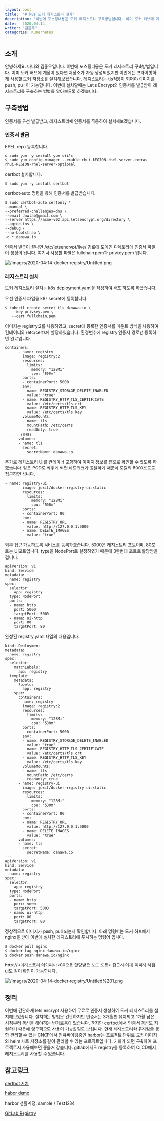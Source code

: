 ```yaml
---
layout: post
title:  "# k8s 도커 레지스트리 설치"
description: "이번에 포스팅내용은 도커 레지스트리 구축방법입니다. 이미 도커 허브에 계정이 있다면 저장소가 자동 생성되었지만 이번에는 프라이빗하게 사용할 도커 저장소를 설치해보겠습니다. 레지스트리는 tls적용이 되어야 이미지를 push, pull 이 가능합니다. 이번에 설치할때는 Let's Encrypt의 인증서를 발급받아 레지스트리를 구축하는 방법을 알아보도록 하겠습니다."
date:   2020.04.14.
writer: "김준우"
categories: Kubernetes
---
```

## 소개

안녕하세요. 다나와 김준우입니다. 이번에 포스팅내용은 도커 레지스트리 구축방법입니다. 이미 도커 허브에 계정이 있다면 저장소가 자동 생성되었지만 이번에는 프라이빗하게 사용할 도커 저장소를 설치해보겠습니다. 레지스트리는 tls적용이 되어야 이미지를 push, pull 이 가능합니다. 이번에 설치할때는 Let's Encrypt의 인증서를 발급받아 레지스트리를 구축하는 방법을 알아보도록 하겠습니다.

## 구축방법

인증서를 우선 발급받고, 레지스트리에 인증서를 적용하여 설치해보겠습니다.

### 인증서 발급

EPEL repo 등록합니다.

    $ sudo yum -y install yum-utils
    $ sudo yum-config-manager --enable rhui-REGION-rhel-server-extras rhui-REGION-rhel-server-optional

certbot 설치합니다.

    $ sudo yum -y install certbot

certbot-auto 명령을 통해 인증서를 발급받습니다.

    $ sudo certbot-auto certonly \
    --manual \
    --preferred-challenges=dns \
    --email dnwlab@gmail.com \
    --server https://acme-v02.api.letsencrypt.org/directory \
    --agree-tos \
    --debug \
    --no-bootstrap \
    -d *.danawa.io

인증서 발급이 끝나면 /etc/letsencrypt/live/ 경로에 도메인 디렉토리에 인증서 파일이 생성이 됩니다. 여기서 사용할 파일은 fullchain.pem과 privkey.pem 입니다. 

![/images/2020-04-14-docker-registry/Untitled.png](/images/2020-04-14-docker-registry/Untitled.png)

### 레지스트리 설치

도커 레지스트리 설치는 k8s deployment.yaml을 작성하여 배포 하도록 하겠습니다.

우선 인증서 파일을 k8s secret에 등록합니다.

    $ kubectl create secret tls danawa.io \
       --key privkey.pem \
       --cert fullchain.pem

이미지는 registry:2를 사용하였고,  secret에 등록한 인증서를 마운트 방식을 사용하여 컨테이너의 /etc/certs에 할당하였습니다. 환경변수에 registry 인증서 경로만 등록하면  완료입니다.

    containers:
          - name: registry
            image: registry:2
            resources:
              limits:
                memory: "128Mi"
                cpu: "500m"
            ports:
            - containerPort: 5000
            env:
            - name: REGISTRY_STORAGE_DELETE_ENABLED
              value: "true"
            - name: REGISTRY_HTTP_TLS_CERTIFICATE
              value: /etc/certs/tls.crt
            - name: REGISTRY_HTTP_TLS_KEY
              value: /etc/certs/tls.key
            volumeMounts:
            - name: tls
              mountPath: /etc/certs
              readOnly: true
       ... (중략)
          volumes:
          - name: tls
            secret:
              secretName: danawa.io

추가로 레지스트리 UI를 컨테이너 포함하여 이미지 정보를 웹으로 확인할 수 있도록 하겠습니다. 같은 POD로 띄우게 되면 네트워크가 동일하기 때문에 로컬의 5000포트로 접근하면 됩니다.

    - name: registry-ui
            image: joxit/docker-registry-ui:static
            resources:
              limits:
                memory: "128Mi"
                cpu: "500m"
            ports:
            - containerPort: 80
            env:
            - name: REGISTRY_URL
              value: http://127.0.0.1:5000
            - name: DELETE_IMAGES
              value: "true"

외부 접근 가능하도록 서비스를 등록하겠습니다. 5000은 레지스트리 포트이며, 80포트는 UI포트입니다. type을 NodePort로 설정하였기 때문에 3만번대 포트로 할당받을 겁니다.

    apiVersion: v1
    kind: Service
    metadata:
      name: registry
    spec:
      selector:
        app: registry
      type: NodePort
      ports:
      - name: http
        port: 5000
        targetPort: 5000
      - name: ui-http
        port: 80
        targetPort: 80

완성된 registry.yaml 파일의 내용입니다.

    kind: Deployment
    metadata:
      name: registry
    spec:
      selector:
        matchLabels:
          app: registry
      template:
        metadata:
          labels:
            app: registry
        spec:
          containers:
          - name: registry
            image: registry:2
            resources:
              limits:
                memory: "128Mi"
                cpu: "500m"
            ports:
            - containerPort: 5000
            env:
            - name: REGISTRY_STORAGE_DELETE_ENABLED
              value: "true"
            - name: REGISTRY_HTTP_TLS_CERTIFICATE
              value: /etc/certs/tls.crt
            - name: REGISTRY_HTTP_TLS_KEY
              value: /etc/certs/tls.key
            volumeMounts:
            - name: tls
              mountPath: /etc/certs
              readOnly: true
          - name: registry-ui
            image: joxit/docker-registry-ui:static
            resources:
              limits:
                memory: "128Mi"
                cpu: "500m"
            ports:
            - containerPort: 80
            env:
            - name: REGISTRY_URL
              value: http://127.0.0.1:5000
            - name: DELETE_IMAGES
              value: "true"
          volumes:
          - name: tls
            secret:
              secretName: danawa.io
    ---
    apiVersion: v1
    kind: Service
    metadata:
      name: registry
    spec:
      selector:
        app: registry
      type: NodePort
      ports:
      - name: http
        port: 5000
        targetPort: 5000
      - name: ui-http
        port: 80
        targetPort: 80

정상적으로 이미지가 push, pull 되는지 확인합니다. 아래 명령어는 도커 허브에서 nginx을 받아 이번에 설치한 레지스트리에 푸시하는 명령어 입니다. 

    $ docker pull nginx
    $ docker tag nginx danawa.io/nginx
    $ docker push danawa.io/nginx

http://<레지스트리 아이피>:<80으로 할당받은 노드 포트> 접근시 아래 이미지 처럼 ui도 같이 확인이 가능합니다.

![/images/2020-04-14-docker-registry/Untitled%201.png](/images/2020-04-14-docker-registry/Untitled%201.png)

## 정리

이번에 간단하게 lets encrypt 사용하여 무료로 인증서 생성하여 도커 레지스트리를 설치해보았습니다. 설치하는 방법은 간단하지만 인증서는 3개월만 유지되고 1개월 남은 시점부터 갱신을 해야하는 번거로움이 있습니다. 하지만 certbot에서 인증서 갱신도 지원하기 때문에 영구적으로 사용이 가능할걸로 보입니다. 현재 레지스트리와 뮤지엄을 통합 관리할 수 있는 CNCF에서 인큐베이팅중인 harbor는 프로젝트 단위로 도커 이미지와 helm 차트 저장소를 같이 관리할 수 있는 프로젝트입니다. 기회가 되면 구축하여 프로젝트시 사용해보면 좋을거 같습니다. gitlab에서도 registry를 등록하여 CI/CD에서 레지스트리를 사용할 수 있습니다.

## 참고링크

[certbot 서치]([https://certbot.eff.org/lets-encrypt/centosrhel7-apache.html](https://certbot.eff.org/lets-encrypt/centosrhel7-apache.html))

[habor demo]([https://demo.goharbor.io/](https://demo.goharbor.io/)) 

harbor 샘플계정: sample / Test1234

[GitLab Registry]([https://docs.gitlab.com/ee/user/packages/container_registry/](https://docs.gitlab.com/ee/user/packages/container_registry/))
